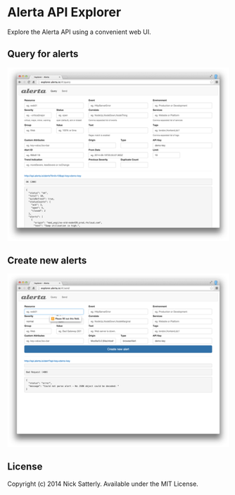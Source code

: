 Alerta API Explorer
===================

Explore the Alerta API using a convenient web UI.

Query for alerts
----------------
![query](/docs/images/explorer-query.png?raw=true)

Create new alerts
-----------------
![send](/docs/images/explorer-send.png?raw=true)

License
-------

Copyright (c) 2014 Nick Satterly. Available under the MIT License.
